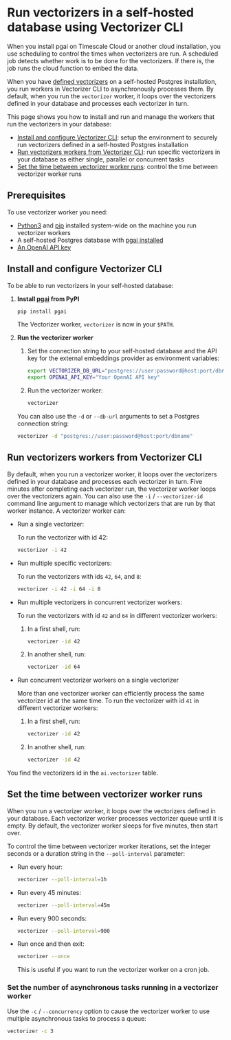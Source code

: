# Run vectorizers in a self-hosted database using Vectorizer CLI

When you install pgai on Timescale Cloud or another cloud installation, you use 
scheduling to control the times when vectorizers are run. A scheduled job detects whether work is to be done for the vectorizers. If there is, the job runs the cloud function to 
embed the data.

When you have [defined vectorizers](./vectorizer.md#define-a-vectorizer) on a self-hosted Postgres installation, you 
run workers in Vectorizer CLI to asynchronously processes them. By default, when you run the `vectorizer` worker, it 
loops over the vectorizers defined in your database and processes each vectorizer in turn.

This page shows you how to install and run and manage the workers that run the vectorizers in your database:

- [Install and configure Vectorizer CLI](#install-and-configure-vectorizer-cli): setup the environment
  to securely run vectorizers defined in a self-hosted Postgres installation
- [Run vectorizers workers from Vectorizer CLI](#run-vectorizers-workers-from-vectorizer-cli): run specific
  vectorizers in your database as either single, parallel or concurrent tasks
- [Set the time between vectorizer worker runs](#set-the-time-between-vectorizer-worker-runs): control the time between 
  vectorizer worker runs

## Prerequisites

To use vectorizer worker you need:
- [Python3][python3] and [pip][pip] installed system-wide on the machine you run vectorizer workers
- A self-hosted Postgres database with [pgai installed](/README.md#installation)
- [An OpenAI API key ](https://platform.openai.com/docs/api-reference/api-keys)

## Install and configure Vectorizer CLI

To be able to run vectorizers in your self-hosted database:

1. **Install [pgai](https://pypi.org/project/pgai/) from PyPI**

   ```bash
   pip install pgai
   ```

   The Vectorizer worker, `vectorizer` is now in your `$PATH`.

1. **Run the vectorizer worker**

   1. Set the connection string to your self-hosted database and the API key for the external embeddings
      provider as environment variables:
   
      ```bash
      export VECTORIZER_DB_URL="postgres://user:password@host:port/dbname"
      export OPENAI_API_KEY="Your OpenAI API key"
      ```
 
   1. Run the vectorizer worker:

      ```bash
      vectorizer
      ```
   
   You can also use the `-d` or `--db-url` arguments to set a Postgres connection string:
   ```bash
   vectorizer -d "postgres://user:password@host:port/dbname"
   ```

## Run vectorizers workers from Vectorizer CLI

By default, when you run a vectorizer worker, it loops over the vectorizers defined in 
your database and processes each vectorizer in turn. Five minutes after completing each 
vectorizer run, the vectorizer worker loops over the vectorizers again. You can also use the 
`-i` / `--vectorizer-id` command line argument to manage which vectorizers that are run by that
worker instance. A vectorizer worker can:

- Run a single vectorizer:

  To run the vectorizer with id 42:
  ```bash
  vectorizer -i 42
  ```

- Run multiple specific vectorizers: 

  To run the vectorizers with ids `42`, `64`, and `8`:

  ```bash
  vectorizer -i 42 -i 64 -i 8
  ```

- Run multiple vectorizers in concurrent vectorizer workers:

  To run the vectorizers with id `42` and `64` in different vectorizer workers:
  1. In a first shell, run:

     ```bash
     vectorizer -id 42
     ```

  1. In another shell, run: 

     ```bash
     vectorizer -id 64
     ```

- Run concurrent vectorizer workers on a single vectorizer

  More than one vectorizer worker can efficiently process the same vectorizer id
  at the same time. To run the vectorizer with id `41` in different vectorizer workers:

  1. In a first shell, run:
  
     ```bash
     vectorizer -id 42
     ```

  1. In another shell, run:

     ```bash
     vectorizer -id 42
     ```

You find the vectorizers id in the `ai.vectorizer` table.

## Set the time between vectorizer worker runs

When you run a vectorizer worker, it loops over the vectorizers defined in your database.
Each vectorizer worker processes vectorizer queue until it is empty. By 
default, the vectorizer worker sleeps for five minutes, then start over.

To control the time between vectorizer worker iterations, set the integer seconds or a duration string 
in the `--poll-interval` parameter: 

- Run every hour:

  ```bash
  vectorizer --poll-interval=1h
  ```

- Run every 45 minutes:

  ```bash
  vectorizer --poll-interval=45m
  ```

- Run every 900 seconds:

  ```bash
  vectorizer --poll-interval=900
  ```

- Run once and then exit: 

  ```bash
  vectorizer --once
  ```
  This is useful if you want to run the vectorizer worker on a cron job.

### Set the number of asynchronous tasks running in a vectorizer worker

Use the `-c` / `--concurrency` option to cause the vectorizer worker to use 
multiple asynchronous tasks to process a queue:

```bash
vectorizer -c 3
```

[python3]: https://www.python.org/downloads/
[pip]: https://pip.pypa.io/en/stable/
